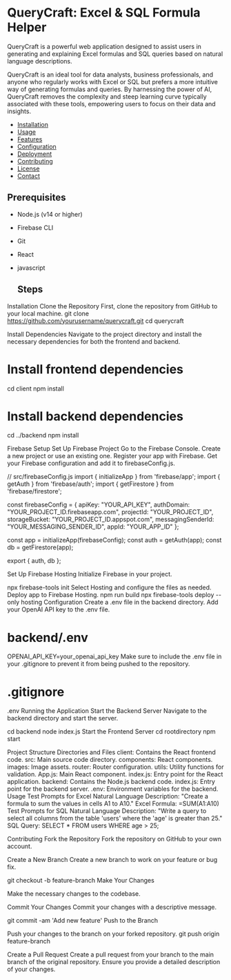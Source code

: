 # QueryCraft: Excel & SQL Formula Helper
QueryCraft is a powerful web application designed to assist users in generating and explaining Excel formulas and SQL queries based on natural language descriptions.

QueryCraft is an ideal tool for data analysts, business professionals, and anyone who regularly works with Excel or SQL but prefers a more intuitive way of generating formulas and queries. By harnessing the power of AI, QueryCraft removes the complexity and steep learning curve typically associated with these tools, empowering users to focus on their data and insights.

- [Installation](#installation)
- [Usage](#usage)
- [Features](#features)
- [Configuration](#configuration)
- [Deployment](#deployment)
- [Contributing](#contributing)
- [License](#license)
- [Contact](#contact)

## Prerequisites
- Node.js (v14 or higher)
- Firebase CLI
- Git
- React
- javascript

  ## Steps
Installation
Clone the Repository
First, clone the repository from GitHub to your local machine.
git clone https://github.com/yourusername/querycraft.git
cd querycraft

Install Dependencies
Navigate to the project directory and install the necessary dependencies for both the frontend and backend.
# Install frontend dependencies
cd client
npm install

# Install backend dependencies
cd ../backend
npm install

Firebase Setup
Set Up Firebase Project
Go to the Firebase Console.
Create a new project or use an existing one.
Register your app with Firebase.
Get your Firebase configuration and add it to firebaseConfig.js.

// src/firebaseConfig.js
import { initializeApp } from 'firebase/app';
import { getAuth } from 'firebase/auth';
import { getFirestore } from 'firebase/firestore';

const firebaseConfig = {
  apiKey: "YOUR_API_KEY",
  authDomain: "YOUR_PROJECT_ID.firebaseapp.com",
  projectId: "YOUR_PROJECT_ID",
  storageBucket: "YOUR_PROJECT_ID.appspot.com",
  messagingSenderId: "YOUR_MESSAGING_SENDER_ID",
  appId: "YOUR_APP_ID"
};

const app = initializeApp(firebaseConfig);
const auth = getAuth(app);
const db = getFirestore(app);

export { auth, db };


Set Up Firebase Hosting
Initialize Firebase in your project.

npx firebase-tools init
Select Hosting and configure the files as needed.
Deploy  app to Firebase Hosting.
npm run build
npx firebase-tools deploy --only hosting
Configuration
Create a .env file in the backend directory.
Add your OpenAI API key to the .env file.

# backend/.env
OPENAI_API_KEY=your_openai_api_key
Make sure to include the .env file in your .gitignore to prevent it from being pushed to the repository.
# .gitignore
.env
Running the Application
Start the Backend Server
Navigate to the backend directory and start the server.

cd backend
node index.js
Start the Frontend Server
cd rootdirectory
npm start

Project Structure
Directories and Files
client: Contains the React frontend code.
src: Main source code directory.
components: React components.
images: Image assets.
router: Router configuration.
utils: Utility functions for validation.
App.js: Main React component.
index.js: Entry point for the React application.
backend: Contains the Node.js backend code.
index.js: Entry point for the backend server.
.env: Environment variables for the backend.
Usage
Test Prompts for Excel
Natural Language Description: "Create a formula to sum the values in cells A1 to A10."
Excel Formula: =SUM(A1:A10)
Test Prompts for SQL
Natural Language Description: "Write a query to select all columns from the table 'users' where the 'age' is greater than 25."
SQL Query: SELECT * FROM users WHERE age > 25;


Contributing
Fork the Repository
Fork the repository on GitHub to your own account.

Create a New Branch
Create a new branch to work on your feature or bug fix.


git checkout -b feature-branch
Make Your Changes


Make the necessary changes to the codebase.

Commit Your Changes
Commit your changes with a descriptive message.


git commit -am 'Add new feature'
Push to the Branch

Push your changes to the branch on your forked repository.
git push origin feature-branch


Create a Pull Request
Create a pull request from your branch to the main branch of the original repository. Ensure you provide a detailed description of your changes.


